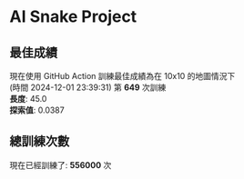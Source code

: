 
# AI Snake Project

## **最佳成績**
























































現在使用 GitHub Action 訓練最佳成績為在 10x10 的地圖情況下  
(時間 2024-12-01 23:39:31) 第 **649** 次訓練  
**長度**: 45.0  
**探索值**: 0.0387

















































































































## 總訓練次數
現在已經訓練了: **556000** 次
